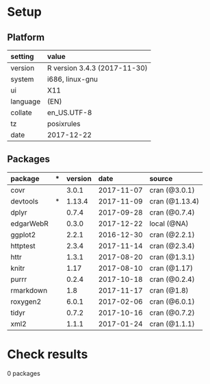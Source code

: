 # Setup

## Platform

|setting  |value                        |
|:--------|:----------------------------|
|version  |R version 3.4.3 (2017-11-30) |
|system   |i686, linux-gnu              |
|ui       |X11                          |
|language |(EN)                         |
|collate  |en_US.UTF-8                  |
|tz       |posixrules                   |
|date     |2017-12-22                   |

## Packages

|package   |*  |version |date       |source         |
|:---------|:--|:-------|:----------|:--------------|
|covr      |   |3.0.1   |2017-11-07 |cran (@3.0.1)  |
|devtools  |*  |1.13.4  |2017-11-09 |cran (@1.13.4) |
|dplyr     |   |0.7.4   |2017-09-28 |cran (@0.7.4)  |
|edgarWebR |   |0.3.0   |2017-12-22 |local (@NA)    |
|ggplot2   |   |2.2.1   |2016-12-30 |cran (@2.2.1)  |
|httptest  |   |2.3.4   |2017-11-14 |cran (@2.3.4)  |
|httr      |   |1.3.1   |2017-08-20 |cran (@1.3.1)  |
|knitr     |   |1.17    |2017-08-10 |cran (@1.17)   |
|purrr     |   |0.2.4   |2017-10-18 |cran (@0.2.4)  |
|rmarkdown |   |1.8     |2017-11-17 |cran (@1.8)    |
|roxygen2  |   |6.0.1   |2017-02-06 |cran (@6.0.1)  |
|tidyr     |   |0.7.2   |2017-10-16 |cran (@0.7.2)  |
|xml2      |   |1.1.1   |2017-01-24 |cran (@1.1.1)  |

# Check results

0 packages




